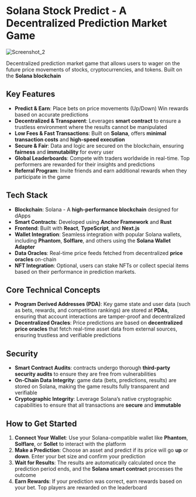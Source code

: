 # **Solana Stock Predict** - A Decentralized Prediction Market Game
![Screenshot_2](https://github.com/user-attachments/assets/4d03865e-88dc-47ec-8f08-ab718377ba9f)

Decentralized prediction market game that allows users to wager on the future price movements of stocks, cryptocurrencies, and tokens. Built on the **Solana blockchain**

## **Key Features**
- **Predict & Earn**: Place bets on price movements (Up/Down) Win rewards based on accurate predictions
- **Decentralized & Transparent**: Leverages **smart contract** to ensure a trustless environment where the results cannot be manipulated
- **Low Fees & Fast Transactions**: Built on **Solana**, offers **minimal transaction costs** and **high-speed execution**
- **Secure & Fair**: Data and logic are secured on the blockchain, ensuring **fairness** and **immutability** for every user
- **Global Leaderboards**: Compete with traders worldwide in real-time. Top performers are rewarded for their insights and predictions
- **Referral Program**: Invite friends and earn additional rewards when they participate in the game

## **Tech Stack**
- **Blockchain**: Solana - A **high-performance blockchain** designed for dApps
- **Smart Contracts**: Developed using **Anchor Framework** and **Rust**
- **Frontend**: Built with **React**, **TypeScript**, and **Next.js**
- **Wallet Integration**: Seamless integration with popular Solana wallets, including **Phantom**, **Solflare**, and others using the **Solana Wallet Adapter**
- **Data Oracles**: Real-time price feeds fetched from decentralized **price oracles** on-chain
- **NFT Integration**: Optional, users can stake NFTs or collect special items based on their performance in prediction markets.

## **Core Technical Concepts**
- **Program Derived Addresses (PDA)**: Key game state and user data (such as bets, rewards, and competition rankings) are stored at **PDAs**, ensuring that account interactions are tamper-proof and decentralized
- **Decentralized Oracles**: Price predictions are based on **decentralized price oracles** that fetch real-time asset data from external sources, ensuring trustless and verifiable predictions

## **Security**
- **Smart Contract Audits**: contracts undergo thorough **third-party security audits** to ensure they are free from vulnerabilities
- **On-Chain Data Integrity**: game data (bets, predictions, results) are stored on Solana, making the game results fully transparent and verifiable
- **Cryptographic Integrity**: Leverage Solana’s native cryptographic capabilities to ensure that all transactions are **secure** and **immutable**

## **How to Get Started**
1. **Connect Your Wallet**: Use your Solana-compatible wallet like **Phantom**, **Solflare**, or **Sollet** to interact with the platform
2. **Make a Prediction**: Choose an asset and predict if its price will go **up** or **down**. Enter your bet size and confirm your prediction
3. **Wait for Results**: The results are automatically calculated once the prediction period ends, and the **Solana smart contract** processes the outcome
4. **Earn Rewards**: If your prediction was correct, earn rewards based on your bet. Top players are rewarded on the leaderboard
